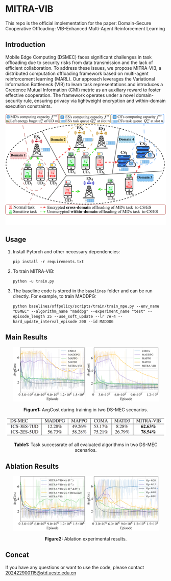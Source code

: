 # MITRA-VIB

This repo is the official implementation for the paper: Domain-Secure Cooperative Offloading: VIB-Enhanced Multi-Agent Reinforcement Learning

## Introduction

Mobile Edge Computing (DSMEC) faces significant challenges in task offloading due to security risks from data transmission and the lack of efficient collaboration. To address these issues, we propose MITRA-VIB, a distributed computation offloading framework based on multi-agent reinforcement learning (MARL). Our approach leverages the Variational Information Bottleneck (VIB) to learn task representations and introduces a Credence Mutual Information (CMI) metric as an auxiliary reward to foster effective cooperation. The framework operates under a novel domain-security rule, ensuring privacy via lightweight encryption and within-domain execution constraints.

![](assets/20250922_195759_fig1-1.png)

## Usage

1. Install Pytorch and other necessary dependencies:
   ```
   pip install -r requirements.txt
   ```
2. To train MITRA-VIB:
   ```
   python -u train.py
   ```
3. The baseline code is stored in the `baselines` folder and can be run directly. For example, to train MADDPG:
   ```
   python baselines/offpolicy/scripts/train/train_mpe.py --env_name "DSMEC" --algorithm_name "maddpg" --experiment_name "test" --episode_length 25 --use_soft_update --lr 7e-4 --hard_update_interval_episode 200 --id MADDOG
   ```

## Main Results

<p align="center">
  <img src="assets/20250922_202016_cost1_0_994-1.png" alt="cost1" width="45%" />
  <img src="assets/20250922_202016_cost2_0_994-1.png" alt="cost2" width="45%" />
</p>
<p align="center"><b>Figure1:</b> AvgCost during training in two DS-MEC scenarios.</p>


![](assets/20250922_202016_table1.png)
<p align="center"><b>Table1:</b> Task successrate of all evaluated algorithms in two DS-MEC scenarios.</p>

## Ablation Results
<p align="center">
  <img src="assets/20250922_202016_ablation_0_994-1.png" alt="ablation1" width="45%" />
  <img src="assets/20250922_202016_can_0_994-1.png" alt="ablation2" width="45%" />
</p>
<p align="center"><b>Figure2:</b> Ablation experimental results.</p>

## Concat
If you have any questions or want to use the code, please contact 202422900115@std.uestc.edu.cn